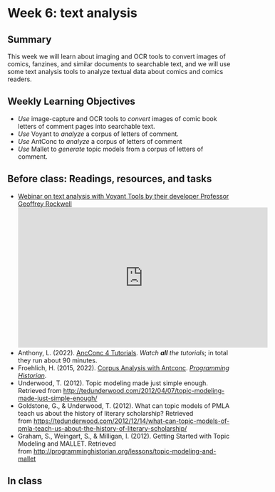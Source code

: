 # Week 6: text analysis

## Summary
This week we will learn about imaging and OCR tools to convert images of comics, fanzines, and similar documents to searchable text, and we will use some text analysis tools to analyze textual data about comics and comics readers.

## Weekly Learning Objectives
- *Use* image-capture and OCR tools to *convert* images of comic book letters of comment pages into searchable text.
- *Use* Voyant to *analyze* a corpus of letters of comment.
- *Use* AntConc to *analyze* a corpus of letters of comment
- *Use* Mallet to *generate* topic models from a corpus of letters of comment.
## Before class: Readings, resources, and tasks
 *   [Webinar on text analysis with Voyant Tools by their developer Professor Geoffrey Rockwell](https://youtu.be/ToEu8e7pKi4)  
     <iframe width="560" height="315" src="https://www.youtube.com/embed/ToEu8e7pKi4" title="YouTube video player" frameborder="0" allow="accelerometer; autoplay; clipboard-write; encrypted-media; gyroscope; picture-in-picture" allowfullscreen></iframe>
*   Anthony, L. (2022). [AncConc 4 Tutorials](https://youtube.com/playlist?list=PLiRIDpYmiC0R3Vv5NncOuIqaUcyLLW7Ae). _Watch **all** the tutorials_; in total they run about 90 minutes.
*   Froehlich, H. (2015, 2022). [Corpus Analysis with Antconc](https://programminghistorian.org/en/lessons/corpus-analysis-with-antconc). *[Programming Historian](https://programminghistorian.org/)*.
*   Underwood, T. (2012). Topic modeling made just simple enough. Retrieved from <http://tedunderwood.com/2012/04/07/topic-modeling-made-just-simple-enough/>
*   Goldstone, G., & Underwood, T. (2012). What can topic models of PMLA teach us about the history of literary scholarship? Retrieved from <https://tedunderwood.com/2012/12/14/what-can-topic-models-of-pmla-teach-us-about-the-history-of-literary-scholarship/>
*   Graham, S., Weingart, S., & Milligan, I. (2012). Getting Started with Topic Modeling and MALLET. Retrieved from <http://programminghistorian.org/lessons/topic-modeling-and-mallet>
## In class